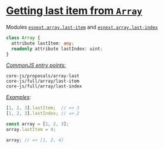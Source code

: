 # [Getting last item from `Array`](https://github.com/keithamus/proposal-array-last)
Modules [`esnext.array.last-item`](/packages/core-js/modules/esnext.array.last-item.js) and [`esnext.array.last-index`](/packages/core-js/modules/esnext.array.last-index.js)
```ts
class Array {
  attribute lastItem: any;
  readonly attribute lastIndex: uint;
}
```
[*CommonJS entry points:*](/docs/usage.md#commonjs-api)
```
core-js/proposals/array-last
core-js/full/array/last-item
core-js/full/array/last-index
```
[*Examples*](https://goo.gl/2TmcMT):
```js
[1, 2, 3].lastItem;  // => 3
[1, 2, 3].lastIndex; // => 2

const array = [1, 2, 3];
array.lastItem = 4;

array; // => [1, 2, 4]
```
